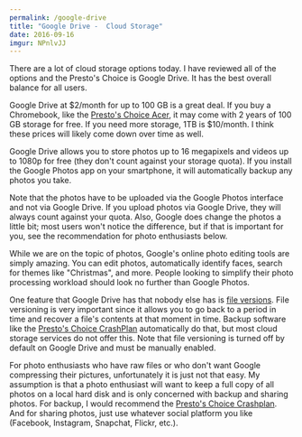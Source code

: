 ```yaml
---
permalink: /google-drive
title: "Google Drive -  Cloud Storage"
date: 2016-09-16
imgur: NPnlvJJ
---
```


There are a lot of cloud storage options today. I have reviewed all of the
options and the Presto's Choice is Google Drive. It has the best overall
balance for all users.

Google Drive at $2/month for up to 100 GB is a great deal. If you buy a
Chromebook, like the [Presto's Choice Acer](/chromebook), it may come with 2 years of 100 GB
storage for free. If you need more storage, 1TB is $10/month. I think these
prices will likely come down over time as well.

Google Drive allows you to store photos up to 16 megapixels and videos up to
1080p for free (they don't count against your storage quota). If you install
the Google Photos app on your smartphone, it will automatically backup any
photos you take.

Note that the photos have to be uploaded via the Google Photos interface and
not via Google Drive. If you upload photos via Google Drive, they will always
count against your quota. Also, Google does change the photos a little bit;
most users won't notice the difference, but if that is important for you, see
the recommendation for photo enthusiasts below.

While we are on the topic of photos, Google's online photo editing tools are
simply amazing. You can edit photos, automatically identify faces, search for
themes like "Christmas", and more. People looking to simplify their photo
processing workload should look no further than Google Photos.

One feature that Google Drive has that nobody else has is [file versions](https://support.google.com/docs/answer/2409045?hl=en). File
versioning is very important since it allows you to go back to a period in time
and recover a file's contents at that moment in time. Backup software like the
[Presto's Choice CrashPlan](/crashplan) automatically do that, but most cloud storage
services do not offer this. Note that file versioning is turned off by default
on Google Drive and must be manually enabled.

For photo enthusiasts who have raw files or who don't want Google compressing
their pictures, unfortunately it is just not that easy. My assumption is that a
photo enthusiast will want to keep a full copy of all photos on a local hard
disk and is only concerned with backup and sharing photos. For backup, I would
recommend the [Presto's Choice Crashplan](/crashplan). And for sharing photos, just use
whatever social platform you like (Facebook, Instagram, Snapchat, Flickr,
etc.).
